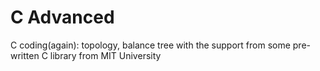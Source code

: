 # C Advanced
C coding(again): topology, balance tree with the support from some pre-written C library from MIT University
